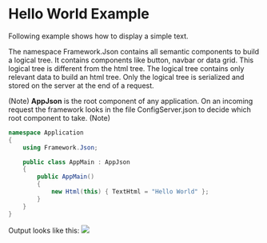 # Hello World Example
Following example shows how to display a simple text.

The namespace Framework.Json contains all semantic components to build a logical tree. It contains components like button, navbar or data grid. This logical tree is different from the html tree. The logical tree contains only relevant data to build an html tree. Only the logical tree is serialized and stored on the server at the end of a request.

(Note)
**AppJson** is the root component of any application. On an incoming request the framework looks in the file ConfigServer.json to decide which root component to take.
(Note)


```csharp
namespace Application
{
    using Framework.Json;

    public class AppMain : AppJson
    {
        public AppMain()
        {
            new Html(this) { TextHtml = "Hello World" };
        }
    }
}
```

Output looks like this:
![](/assets/hello-world.png)